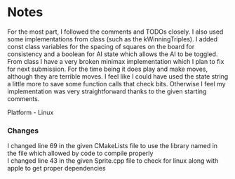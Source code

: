 # Notes
For the most part, I followed the comments and TODOs closely. I also used some implementations from class (such as the kWinningTriples). I added const class variables for the spacing of squares on the board for consistency and a boolean for AI state which allows the AI to be toggled. From class I have a very broken minimax implementation which I plan to fix for next submission. For the time being it does play and make moves, although they are terrible moves. I feel like I could have used the state string a little more to save some function calls that check bits. Otherwise I feel my implementation was very straightforward thanks to the given starting comments.

Platform - Linux
### Changes
I changed line 69 in the given CMakeLists file to use the library named in the file which allowed by code to compile properly\
I changed line 43 in the given Sprite.cpp file to check for linux along with apple to get proper dependencies
